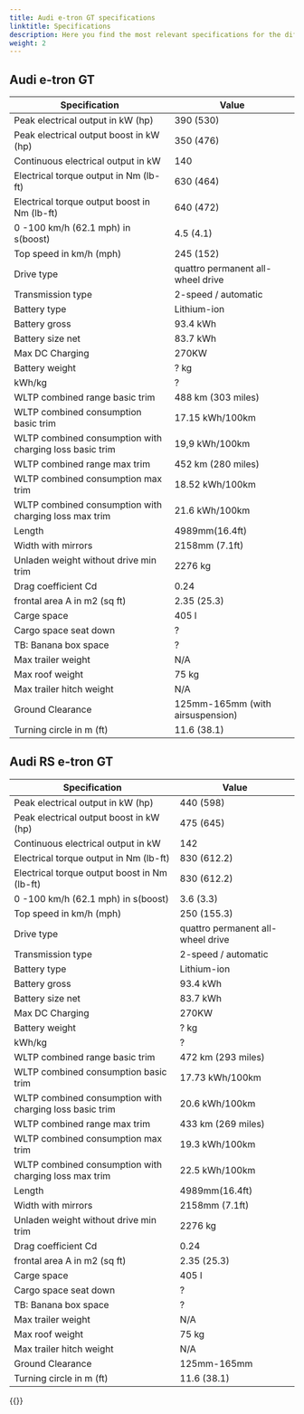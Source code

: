 ```yaml
---
title: Audi e-tron GT specifications
linktitle: Specifications
description: Here you find the most relevant specifications for the different e-tron GT variants. Everything from range, top speed, battery size and cargo capacity.
weight: 2
---
```



## Audi e-tron GT

| Specification      | Value |
| ----------- | ----------- |
| Peak electrical output in kW (hp) | 390 (530) |
| Peak electrical output boost in kW (hp) | 350 (476) |
| Continuous electrical output in kW | 140 |
| Electrical torque output in Nm (lb-ft) | 630 (464) |
| Electrical torque output boost in Nm (lb-ft) | 640 (472) |
| 0 -100 km/h (62.1 mph) in s(boost) | 4.5 (4.1) |
| Top speed in km/h (mph)| 245 (152) |
| Drive type | quattro permanent all-wheel drive |
| Transmission type | 2-speed / automatic |
| Battery type | Lithium-ion  |
| Battery gross | 93.4   kWh |
| Battery size net | 83.7 kWh |
| Max DC Charging | 270KW |
| Battery weight | ? kg |
| kWh/kg | ? |
| WLTP combined range basic trim  | 488 km  (303 miles)  |
| WLTP combined consumption basic trim    | 17.15 kWh/100km        |
| WLTP combined consumption with charging loss basic trim | 19,9 kWh/100km |
| WLTP combined range max trim  | 452 km  (280 miles)     |
| WLTP combined consumption max trim    | 18.52 kWh/100km        |
| WLTP combined consumption with charging loss max trim | 21.6 kWh/100km |
| Length | 4989mm(16.4ft) |
| Width with mirrors | 2158mm (7.1ft)|
| Unladen weight without drive min trim    | 2276 kg       |
| Drag coefficient Cd | 0.24 |
| frontal area A in m2 (sq ft) | 2.35 (25.3) |
| Carge space | 405 l |
| Cargo space seat down | ? |
| TB: Banana box space | ? |
| Max trailer weight | N/A |
| Max roof weight | 75 kg |
| Max trailer hitch weight | N/A |
| Ground Clearance | 125mm-165mm (with airsuspension) |
| Turning circle in m (ft) | 11.6 (38.1) |

## Audi RS e-tron GT

| Specification      | Value |
| ----------- | ----------- |
| Peak electrical output in kW (hp) | 440 (598) |
| Peak electrical output boost in kW (hp) | 475 (645) |
| Continuous electrical output in kW | 142 |
| Electrical torque output in Nm (lb-ft) | 830 (612.2) |
| Electrical torque output boost in Nm (lb-ft) | 830 (612.2) |
| 0 -100 km/h (62.1 mph) in s(boost) | 3.6 (3.3) |
| Top speed in km/h (mph)| 250 (155.3) |
| Drive type | quattro permanent all-wheel drive |
| Transmission type | 2-speed / automatic |
| Battery type | Lithium-ion  |
| Battery gross | 93.4   kWh |
| Battery size net | 83.7 kWh |
| Max DC Charging | 270KW |
| Battery weight | ? kg |
| kWh/kg | ? |
| WLTP combined range basic trim  | 472 km   (293 miles)  |
| WLTP combined consumption basic trim    | 17.73 kWh/100km        |
| WLTP combined consumption with charging loss basic trim | 20.6 kWh/100km |
| WLTP combined range max trim  | 433 km  (269 miles)     |
| WLTP combined consumption max trim    | 19.3 kWh/100km        |
| WLTP combined consumption with charging loss max trim | 22.5 kWh/100km |
| Length | 4989mm(16.4ft) |
| Width with mirrors | 2158mm (7.1ft)|
| Unladen weight without drive min trim    | 2276 kg       |
| Drag coefficient Cd | 0.24 |
| frontal area A in m2 (sq ft) | 2.35 (25.3) |
| Carge space | 405 l |
| Cargo space seat down | ? |
| TB: Banana box space | ? |
| Max trailer weight | N/A |
| Max roof weight | 75 kg |
| Max trailer hitch weight | N/A |
| Ground Clearance | 125mm-165mm |
| Turning circle in m (ft) | 11.6 (38.1) |

{{<children description="true" />}}
